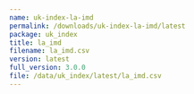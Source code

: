 ```yaml
---
name: uk-index-la-imd
permalink: /downloads/uk-index-la-imd/latest
package: uk_index
title: la_imd
filename: la_imd.csv
version: latest
full_version: 3.0.0
file: /data/uk_index/latest/la_imd.csv
---
```

